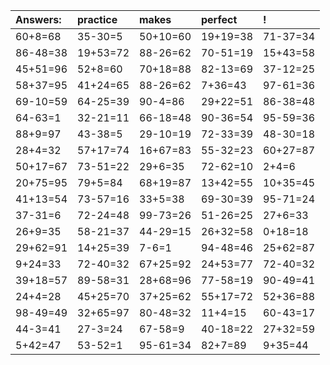 | Answers: | practice | makes | perfect | ! |
| :--- | :--- | :--- | :--- | :--- |
| 60+8=68 | 35-30=5 | 50+10=60 | 19+19=38 | 71-37=34 | 
| 86-48=38 | 19+53=72 | 88-26=62 | 70-51=19 | 15+43=58 | 
| 45+51=96 | 52+8=60 | 70+18=88 | 82-13=69 | 37-12=25 | 
| 58+37=95 | 41+24=65 | 88-26=62 | 7+36=43 | 97-61=36 | 
| 69-10=59 | 64-25=39 | 90-4=86 | 29+22=51 | 86-38=48 | 
| 64-63=1 | 32-21=11 | 66-18=48 | 90-36=54 | 95-59=36 | 
| 88+9=97 | 43-38=5 | 29-10=19 | 72-33=39 | 48-30=18 | 
| 28+4=32 | 57+17=74 | 16+67=83 | 55-32=23 | 60+27=87 | 
| 50+17=67 | 73-51=22 | 29+6=35 | 72-62=10 | 2+4=6 | 
| 20+75=95 | 79+5=84 | 68+19=87 | 13+42=55 | 10+35=45 | 
| 41+13=54 | 73-57=16 | 33+5=38 | 69-30=39 | 95-71=24 | 
| 37-31=6 | 72-24=48 | 99-73=26 | 51-26=25 | 27+6=33 | 
| 26+9=35 | 58-21=37 | 44-29=15 | 26+32=58 | 0+18=18 | 
| 29+62=91 | 14+25=39 | 7-6=1 | 94-48=46 | 25+62=87 | 
| 9+24=33 | 72-40=32 | 67+25=92 | 24+53=77 | 72-40=32 | 
| 39+18=57 | 89-58=31 | 28+68=96 | 77-58=19 | 90-49=41 | 
| 24+4=28 | 45+25=70 | 37+25=62 | 55+17=72 | 52+36=88 | 
| 98-49=49 | 32+65=97 | 80-48=32 | 11+4=15 | 60-43=17 | 
| 44-3=41 | 27-3=24 | 67-58=9 | 40-18=22 | 27+32=59 | 
| 5+42=47 | 53-52=1 | 95-61=34 | 82+7=89 | 9+35=44 | 
